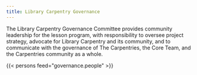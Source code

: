 ```yaml
---
title: Library Carpentry Governance
---
```


The Library Carpentry Governance Committee provides community leadership for the lesson program, with responsibility to oversee project strategy, advocate for Library Carpentry and its community, and to communicate with the governance of The Carpentries, the Core Team, and the Carpentries community as a whole.

{{< persons feed="governance.people" >}}